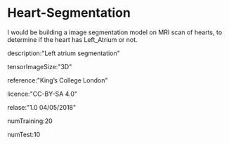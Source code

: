 # Heart-Segmentation

I would be building a image segmentation model on  MRI scan of hearts, to determine if the heart has Left_Atrium or not.

description:"Left atrium segmentation"

tensorImageSize:"3D"

reference:"King’s College London"

licence:"CC-BY-SA 4.0"

relase:"1.0 04/05/2018"

numTraining:20

numTest:10
